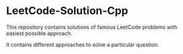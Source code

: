 # LeetCode-Solution-Cpp
This repository contains solutions of famous LeetCode problems with easiest possible approach.

It contains different approaches to solve a particular question.
